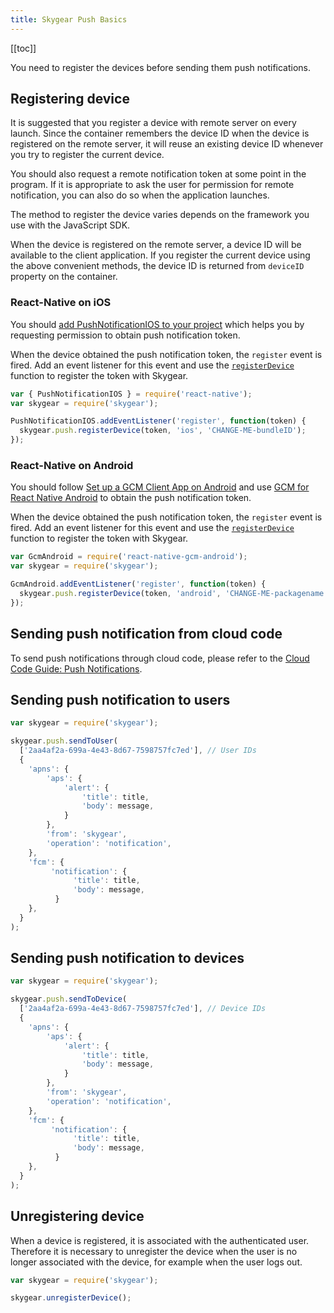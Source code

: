 ```yaml
---
title: Skygear Push Basics
---
```


[[toc]]

You need to register the devices before sending them push notifications.

<a id="registering-device"></a>
## Registering device

It is suggested that you register a device with remote server on every launch.
Since the container remembers the device ID when the device is registered
on the remote server, it will reuse an existing device ID whenever you try
to register the current device.

You should also request a remote notification token at some point in the
program. If it is appropriate to ask the user for permission for remote
notification, you can also do so when the application launches.

The method to register the device varies depends on the framework you use
with the JavaScript SDK.

When the device is registered on the remote server, a device ID will be
available to the client application. If you register the current device
using the above convenient methods, the device ID is returned from
`deviceID` property on the container.

### React-Native on iOS

You should [add PushNotificationIOS to your project][ios-client] which helps
you by requesting permission to obtain push notification token.

When the device obtained the push notification token, the `register`
event is fired. Add an event listener for this event and use the
[`registerDevice`][api-register-device] function to register the token with Skygear.

```js
var { PushNotificationIOS } = require('react-native');
var skygear = require('skygear');

PushNotificationIOS.addEventListener('register', function(token) {
  skygear.push.registerDevice(token, 'ios', 'CHANGE-ME-bundleID');
});
```

### React-Native on Android

You should follow [Set up a GCM Client App on Android][gcm-client] and use
[GCM for React Native Android][react-native-gcm-android] to obtain the push
notification token.

When the device obtained the push notification token, the `register`
event is fired. Add an event listener for this event and use the
[`registerDevice`][api-register-device] function to register the token with Skygear.

```js
var GcmAndroid = require('react-native-gcm-android');
var skygear = require('skygear');

GcmAndroid.addEventListener('register', function(token) {
  skygear.push.registerDevice(token, 'android', 'CHANGE-ME-packagename');
});
```


## Sending push notification from cloud code

To send push notifications through cloud code, please refer to the
[Cloud Code Guide: Push Notifications][doc-cloud-function-push-notifications].



## Sending push notification to users

```js
var skygear = require('skygear');

skygear.push.sendToUser(
  ['2aa4af2a-699a-4e43-8d67-7598757fc7ed'], // User IDs
  {
    'apns': {
        'aps': {
            'alert': {
                'title': title,
                'body': message,
            }
        },
        'from': 'skygear',
        'operation': 'notification',
    },
    'fcm': {
         'notification': {
              'title': title,
              'body': message,
          }
    },
  }
);
```


## Sending push notification to devices

```js
var skygear = require('skygear');

skygear.push.sendToDevice(
  ['2aa4af2a-699a-4e43-8d67-7598757fc7ed'], // Device IDs
  {
    'apns': {
        'aps': {
            'alert': {
                'title': title,
                'body': message,
            }
        },
        'from': 'skygear',
        'operation': 'notification',
    },
    'fcm': {
         'notification': {
              'title': title,
              'body': message,
          }
    },
  }
);
```


## Unregistering device

When a device is registered, it is associated with the authenticated user.
Therefore it is necessary to unregister the device when the user is no longer
associated with the device, for example when the user logs out.

```js
var skygear = require('skygear');

skygear.unregisterDevice();
```


[doc-cloud-function-push-notifications]: /guides/cloud-function/calling-skygear-api/python/#push-notifications
[ios-client]: https://facebook.github.io/react-native/docs/pushnotificationios.html
[gcm-client]: https://developers.google.com/cloud-messaging/android/client
[react-native-gcm-android]: https://github.com/oney/react-native-gcm-android
[api-register-device]: /js/reference/latest/class/packages/skygear-core/lib/push.js~PushContainer.html#instance-method-registerDevice
